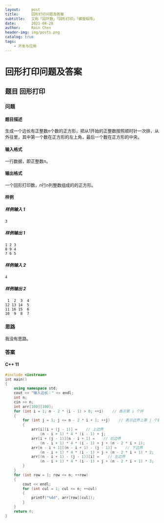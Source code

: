 ```yaml
---
layout:     post
title:      回形打印问题及答案
subtitle:   又称「回环数」「回形打印」「螺旋矩阵」
date:       2021-08-28
author:     Rain Chen
header-img: img/posts.png
catalog: true
tags:
    - 开发与应用
---
```


# 回形打印问题及答案

## 题目 回形打印

### 问题

#### 题目描述

生成一个边长有正整数$n$个数的正方形，把从$1$开始的正整数按照顺时针一次排，从外往里，其中第一个数在正方形的左上角，最后一个数在正方形的中央。

#### 输入格式

一行数据，即正整数$n$。

#### 输出格式

一个回形打印数，$n$行$n$列整数组成的的正方形。

#### 样例

##### 样例输入 1

```
3
```

##### 样例输出 1

```
1 2 3
8 9 4
7 6 5
```

##### 样例输入 2

```
4
```

##### 样例输出 2

```
 1  2  3  4
12 13 14  5
11 16 15  6
10  9  8  7
```

### 思路

我没有思路。

### 答案

#### C++ 11

```cpp
#include <iostream>
int main()
{
    using namespace std;
    cout << "输入边长：" << endl;
    int n;
    cin >> n;
    int arr[100][100];
    for (int i = 1; n - 2 * (i - 1) > 0; ++i)    // 表示第 i 个环
    {
        for (int j = 1; j <= n - 2 * i + 1; ++j)    // 表示边界上第 j 个数
        {
            arr[i][i + (j - 1)] =    // 上边界
                (n - i + 1) * 4 * (i - 1) + j;
            arr[i + (j - 1)][n - i + 1] =    // 右边界
                (n - i + 1) * 4 * (i - 1) + j + (n - 2 * i + 1);
            arr[n - i + 1][(n - i + 1) - (j - 1)] =    // 下边界
                (n - i + 1) * 4 * (i - 1) + j + (n - 2 * i + 1) * 2;
            arr[(n - i + 1) - (j - 1)][i] =    // 左边界
                (n - i + 1) * 4 * (i - 1) + j + (n - 2 * i + 1) * 3;
        }
    }
    for (int row = 1; row <= n; ++row)
    {
        cout << endl;
        for (int cul = 1; cul <= n; ++cul)
        {
            printf("%4d", arr[row][cul]);
        }
    }
    return 0;
}

```